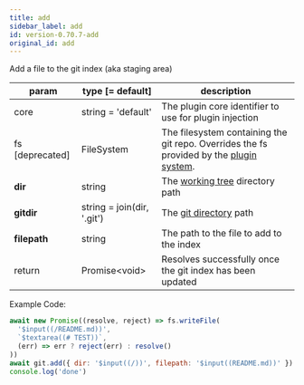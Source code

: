 ```yaml
---
title: add
sidebar_label: add
id: version-0.70.7-add
original_id: add
---
```


Add a file to the git index (aka staging area)

| param           | type [= default]           | description                                                                                               |
| --------------- | -------------------------- | --------------------------------------------------------------------------------------------------------- |
| core            | string = 'default'         | The plugin core identifier to use for plugin injection                                                    |
| fs [deprecated] | FileSystem                 | The filesystem containing the git repo. Overrides the fs provided by the [plugin system](./plugin_fs.md). |
| **dir**         | string                     | The [working tree](dir-vs-gitdir.md) directory path                                                       |
| **gitdir**      | string = join(dir, '.git') | The [git directory](dir-vs-gitdir.md) path                                                                |
| **filepath**    | string                     | The path to the file to add to the index                                                                  |
| return          | Promise\<void\>            | Resolves successfully once the git index has been updated                                                 |

Example Code:

```js live
await new Promise((resolve, reject) => fs.writeFile(
  '$input((/README.md))',
  `$textarea((# TEST))`,
  (err) => err ? reject(err) : resolve()
))
await git.add({ dir: '$input((/))', filepath: '$input((README.md))' })
console.log('done')
```

<script>
(function rewriteEditLink() {
  const el = document.querySelector('a.edit-page-link.button');
  if (el) {
    el.href = 'https://github.com/isomorphic-git/isomorphic-git/edit/master/src/commands/add.js';
  }
})();
</script>